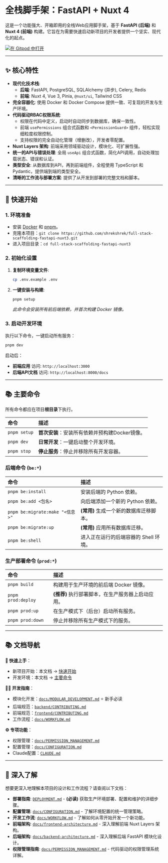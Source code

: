 # 全栈脚手架：FastAPI + Nuxt 4

这是一个功能强大、开箱即用的全栈Web应用脚手架，基于 **FastAPI (后端)** 和 **Nuxt 4 (前端)** 构建。它旨在为需要快速启动新项目的开发者提供一个坚实、现代化的起点。

[![在 Gitpod 中打开](https://gitpod.io/button/open-in-gitpod.svg)](https://gitpod.io/#https://github.com/shrekshrek/full-stack-scaffolding-fastapi-nuxt3)

---

## ✨ 核心特性

-   **现代化技术栈**:
    -   **后端**: FastAPI, PostgreSQL, SQLAlchemy (异步), Celery, Redis
    -   **前端**: Nuxt 4, Vue 3, Pinia, `@nuxt/ui`, Tailwind CSS
-   **完全容器化**: 使用 Docker 和 Docker Compose 提供一致、可复现的开发与生产环境。
-   **代码驱动RBAC权限系统**:
    -   权限在代码中定义，启动时自动同步到数据库，确保一致性。
    -   前端 `usePermissions` 组合式函数和 `<PermissionGuard>` 组件，轻松实现细粒度权限控制。
    -   支持权限的完全自动化管理（增删改），开发者零配置。
-   **Nuxt Layers 架构**: 前端采用领域驱动设计，模块化、可扩展性强。
-   **统一的API与错误处理**: 全局 `useApi` 组合式函数，简化API调用，自动处理加载状态、错误和认证。
-   **类型安全**: 从数据库到API，再到前端组件，全程使用 TypeScript 和 Pydantic，提供端到端的类型安全。
-   **清晰的工作流与部署方案**: 提供了从开发到部署的完整文档和脚本。

---

## 🚀 快速开始

### 1. 环境准备

-   安装 [Docker](https://www.docker.com/products/docker-desktop/) 和 [pnpm](https://pnpm.io/installation)。
-   克隆本项目：`git clone https://github.com/shrekshrek/full-stack-scaffolding-fastapi-nuxt3.git`
-   进入项目目录：`cd full-stack-scaffolding-fastapi-nuxt3`

### 2. 初始化设置

1.  **复制环境变量文件**:
    ```bash
    cp .env.example .env
    ```
2.  **一键安装与构建**:
    ```bash
    pnpm setup
    ```
    *此命令会安装所有前后端依赖，并首次构建 Docker 镜像。*

### 3. 启动开发环境

执行以下命令，一键启动所有服务：

```bash
pnpm dev
```

启动后：
-   **前端应用** 访问: `http://localhost:3000`
-   **后端API文档** 访问: `http://localhost:8000/docs`

---

## 📚 主要命令

所有命令都应在项目**根目录**下执行。

| 命令 | 描述 |
| :--- | :--- |
| `pnpm setup` | **首次安装**：安装所有依赖并预构建Docker镜像。|
| `pnpm dev` | **日常开发**：一键启动整个开发环境。 |
| `pnpm stop` | **停止服务**：停止并移除所有开发容器。 |

### 后端命令 (`be:*`)

| 命令 | 描述 |
| :--- | :--- |
| `pnpm be:install` | 安装后端的 Python 依赖。 |
| `pnpm be:add <包名>` | 向后端添加一个新的 Python 依赖。 |
| `pnpm be:migrate:make "<信息>"` | **(常用)** 生成一个新的数据库迁移脚本。 |
| `pnpm be:migrate:up` | **(常用)** 应用所有数据库迁移。 |
| `pnpm be:shell` | 进入正在运行的后端容器的 Shell 环境。 |

### 生产部署命令 (`prod:*`)

| 命令 | 描述 |
| :--- | :--- |
| `pnpm build` | 构建用于生产环境的前后端 Docker 镜像。 |
| `pnpm prod:deploy`| **(推荐)** 执行部署脚本，在生产服务器上启动应用。|
| `pnpm prod:up` | 在生产模式下（后台）启动所有服务。 |
| `pnpm prod:down`| 停止并移除所有生产模式下的服务。 |

---

## 📚 文档导航

**🚀 快速上手**：
- 新项目开始：本文档 → [快速开始](#🚀-快速开始)
- 开发环境：本文档 → [主要命令](#📚-主要命令)

**👨‍💻 开发指南**：
- 模块化开发：[`docs/MODULAR_DEVELOPMENT.md`](docs/MODULAR_DEVELOPMENT.md) ⭐ 新手必读
- 后端规范：[`backend/CONTRIBUTING.md`](backend/CONTRIBUTING.md)
- 前端规范：[`frontend/CONTRIBUTING.md`](frontend/CONTRIBUTING.md)
- 工作流程：[`docs/WORKFLOW.md`](docs/WORKFLOW.md)

**⚙️ 专项功能**：
- 权限管理：[`docs/PERMISSION_MANAGEMENT.md`](docs/PERMISSION_MANAGEMENT.md)
- 配置管理：[`docs/CONFIGURATION.md`](docs/CONFIGURATION.md)
- Claude配置：[`CLAUDE.md`](CLAUDE.md)

---

## 🧭 深入了解

想要更深入地理解本项目的设计和工作流程？请查阅以下文档：

-   **部署指南**: [`DEPLOYMENT.md`](./DEPLOYMENT.md) - **(必读)** 获取生产环境部署、配置和维护的详细步骤。
-   **配置管理**: [`docs/CONFIGURATION.md`](./docs/CONFIGURATION.md) - 了解环境配置的统一管理策略。
-   **开发工作流**: [`docs/WORKFLOW.md`](./docs/WORKFLOW.md) - 了解如何从零开始开发一个新功能。
-   **前端架构**: [`docs/frontend-architecture.md`](./docs/frontend-architecture.md) - 深入理解前端 Nuxt Layers 架构。
-   **后端架构**: [`docs/backend-architecture.md`](./docs/backend-architecture.md) - 深入理解后端 FastAPI 模块化设计。
-   **权限管理指南**: [`docs/PERMISSION_MANAGEMENT.md`](./docs/PERMISSION_MANAGEMENT.md) - 代码驱动的权限管理系统详解。 